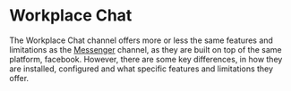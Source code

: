 # Workplace Chat

The Workplace Chat channel offers more or less the same features and limitations as the [Messenger](messenger.md) channel, as they are built on top of the same platform, facebook. However, there are some key differences, in how they are installed, configured and what specific features and limitations they offer.

